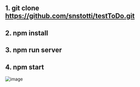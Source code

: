 ## 1. git clone https://github.com/snstotti/testToDo.git
## 2. npm install
## 3. npm run server
## 4. npm start
![image](https://user-images.githubusercontent.com/56360311/178151420-257bcb14-159a-49fa-b53c-86d2abe3f56f.png)
